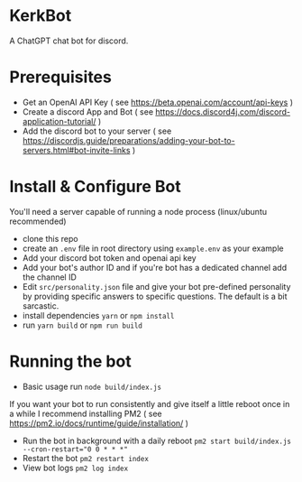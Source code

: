 # KerkBot

A ChatGPT chat bot for discord.

# Prerequisites 

- Get an OpenAI API Key ( see https://beta.openai.com/account/api-keys )
- Create a discord App and Bot ( see https://docs.discord4j.com/discord-application-tutorial/ )
- Add the discord bot to your server ( see https://discordjs.guide/preparations/adding-your-bot-to-servers.html#bot-invite-links )

# Install & Configure Bot

You'll need a server capable of running a node process (linux/ubuntu recommended)

- clone this repo
- create an `.env` file in root directory using `example.env` as your example 
- Add your discord bot token and openai api key
- Add your bot's author ID and if you're bot has a dedicated channel add the channel ID
- Edit `src/personality.json` file and give your bot pre-defined personality by providing specific answers to specific questions.  The default is a bit sarcastic.
- install dependencies `yarn` or `npm install`
- run `yarn build` or `npm run build`

# Running the bot

- Basic usage run `node build/index.js`

If you want your bot to run consistently and give itself a little reboot once in a while I recommend installing PM2 ( see https://pm2.io/docs/runtime/guide/installation/ )

- Run the bot in background with a daily reboot `pm2 start build/index.js --cron-restart="0 0 * * *"`
- Restart the bot `pm2 restart index`
- View bot logs `pm2 log index`
